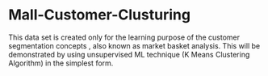 # Mall-Customer-Clusturing
This data set is created only for the learning purpose of the customer segmentation concepts , also known as market basket analysis. This will be demonstrated by using unsupervised ML technique (K Means Clustering Algorithm) in the simplest form.
